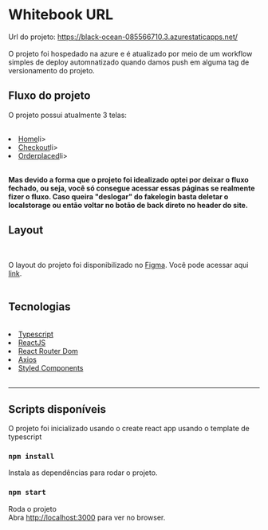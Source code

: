 # Whitebook URL

Url do projeto: https://black-ocean-085566710.3.azurestaticapps.net/
<br/>
<br/>
O projeto foi hospedado na azure e é atualizado por meio de um workflow simples de deploy automnatizado quando damos push em alguma tag de versionamento do projeto.

## Fluxo do projeto

O projeto possui atualmente 3 telas:

<br/>
<li><a href="https://black-ocean-085566710.3.azurestaticapps.net/">Home</a>li>
<li><a href="https://black-ocean-085566710.3.azurestaticapps.net/checkout">Checkout</a>li>
<li><a href="https://black-ocean-085566710.3.azurestaticapps.net/checkout/orderplaced">Orderplaced</a>li>
<br/><br/>

<b>Mas devido a forma que o projeto foi idealizado optei por deixar o fluxo fechado, ou seja, você só consegue acessar essas páginas se realmente fizer o fluxo. Caso queira "deslogar" do fakelogin basta deletar o localstorage ou então voltar no botão de back direto no header do site.</b>



## Layout

<br/>
<p>O layout do projeto foi disponibilizado no <a href="https://www.figma.com/">Figma</a>. Você pode acessar aqui <a href="https://www.figma.com/file/YqvAioQ7Txa5H3HUb4CYzf/PEBMED_-Testes-Front-end?type=design&node-id=3-208&t=rodc7y7Ir4Vdl7vD-0">link</a>.<br/>
<br/>


## Tecnologias

<br/>

<li><a href="https://www.typescriptlang.org/">Typescript</a></li>
<li><a href="https://reactjs.org/">ReactJS</a></li>
<li><a href="https://reactrouter.com/">React Router Dom</a></li>
<li><a href="https://axios-http.com/">Axios</a></li>
<li><a href="https://styled-components.com/">Styled Components</a></li>
<br/>

---

## Scripts disponíveis

O projeto foi inicializado usando o create react app usando o template de typescript

### `npm install`

Instala as dependências para rodar o projeto.


### `npm start`

Roda o projeto\
Abra [http://localhost:3000](http://localhost:3000) para ver no browser.
